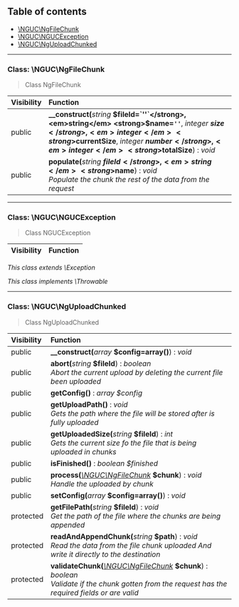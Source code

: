 ## Table of contents

- [\NGUC\NgFileChunk](#class-ngucngfilechunk)
- [\NGUC\NGUCException](#class-ngucngucexception)
- [\NGUC\NgUploadChunked](#class-ngucnguploadchunked)

<hr />

### Class: \NGUC\NgFileChunk

> Class NgFileChunk

| Visibility | Function |
|:-----------|:---------|
| public | <strong>__construct(</strong><em>string</em> <strong>$fileId=`''`</strong>, <em>string</em> <strong>$name=`''`</strong>, <em>integer</em> <strong>$size</strong>, <em>integer</em> <strong>$currentSize</strong>, <em>integer</em> <strong>$number</strong>, <em>integer</em> <strong>$totalSize</strong>)</strong> : <em>void</em> |
| public | <strong>populate(</strong><em>string</em> <strong>$fileId</strong>, <em>string</em> <strong>$name</strong>)</strong> : <em>void</em><br /><em>Populate the chunk the rest of the data from the request</em> |

<hr />

### Class: \NGUC\NGUCException

> Class NGUCException

| Visibility | Function |
|:-----------|:---------|

*This class extends \Exception*

*This class implements \Throwable*

<hr />

### Class: \NGUC\NgUploadChunked

> Class NgUploadChunked

| Visibility | Function |
|:-----------|:---------|
| public | <strong>__construct(</strong><em>array</em> <strong>$config=array()</strong>)</strong> : <em>void</em> |
| public | <strong>abort(</strong><em>string</em> <strong>$fileId</strong>)</strong> : <em>boolean</em><br /><em>Abort the current upload by deleting the current file been uploaded</em> |
| public | <strong>getConfig()</strong> : <em>array $config</em> |
| public | <strong>getUploadPath()</strong> : <em>void</em><br /><em>Gets the path where the file will be stored after is fully uploaded</em> |
| public | <strong>getUploadedSize(</strong><em>string</em> <strong>$fileId</strong>)</strong> : <em>int</em><br /><em>Gets the current size fo the file that is being uploaded in chunks</em> |
| public | <strong>isFinished()</strong> : <em>boolean $finished</em> |
| public | <strong>process(</strong><em>[\NGUC\NgFileChunk](#class-ngucngfilechunk)</em> <strong>$chunk</strong>)</strong> : <em>void</em><br /><em>Handle the uploaded by chunk</em> |
| public | <strong>setConfig(</strong><em>array</em> <strong>$config=array()</strong>)</strong> : <em>void</em> |
| protected | <strong>getFilePath(</strong><em>string</em> <strong>$fileId</strong>)</strong> : <em>void</em><br /><em>Get the path of the file where the chunks are being appended</em> |
| protected | <strong>readAndAppendChunk(</strong><em>string</em> <strong>$path</strong>)</strong> : <em>void</em><br /><em>Read the data from the file chunk uploaded And write it directly to the destination</em> |
| protected | <strong>validateChunk(</strong><em>[\NGUC\NgFileChunk](#class-ngucngfilechunk)</em> <strong>$chunk</strong>)</strong> : <em>boolean</em><br /><em>Validate if the chunk gotten from the request has the required fields or are valid</em> |

